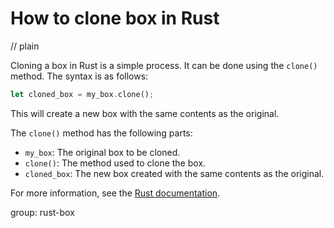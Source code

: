 # How to clone box in Rust
// plain

Cloning a box in Rust is a simple process. It can be done using the `clone()` method. The syntax is as follows:
```rust
let cloned_box = my_box.clone();
```
This will create a new box with the same contents as the original.

The `clone()` method has the following parts:
- `my_box`: The original box to be cloned.
- `clone()`: The method used to clone the box.
- `cloned_box`: The new box created with the same contents as the original.

For more information, see the [Rust documentation](https://doc.rust-lang.org/std/boxed/struct.Box.html#method.clone).

group: rust-box